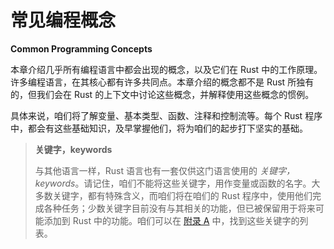 # 常见编程概念

**Common Programming Concepts**


本章介绍几乎所有编程语言中都会出现的概念，以及它们在 Rust 中的工作原理。许多编程语言，在其核心都有许多共同点。本章介绍的概念都不是 Rust 所独有的，但我们会在 Rust 的上下文中讨论这些概念，并解释使用这些概念的惯例。

具体来说，咱们将了解变量、基本类型、函数、注释和控制流等。每个 Rust 程序中，都会有这些基础知识，及早掌握他们，将为咱们的起步打下坚实的基础。

> **关键字，keywords**
>
> 与其他语言一样，Rust 语言也有一套仅供这门语言使用的 *关键字，keywords*。请记住，咱们不能将这些关键字，用作变量或函数的名字。大多数关键字，都有特殊含义，而咱们将在咱们的 Rust 程序中，使用他们完成各种任务；少数关键字目前没有与其相关的功能，但已被保留用于将来可能添加到 Rust 中的功能。咱们可以在 [附录 A](appendix/keywords.md) 中，找到这些关键字的列表。


